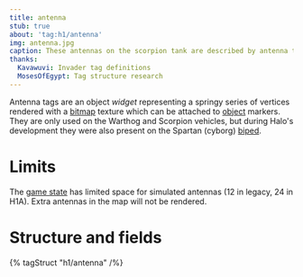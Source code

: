 ```yaml
---
title: antenna
stub: true
about: 'tag:h1/antenna'
img: antenna.jpg
caption: These antennas on the scorpion tank are described by antenna tags.
thanks:
  Kavawuvi: Invader tag definitions
  MosesOfEgypt: Tag structure research
---
```

Antenna tags are an object _widget_ representing a springy series of vertices rendered with a [bitmap](~) texture which can be attached to [object](~) markers. They are only used on the Warthog and Scorpion vehicles, but during Halo's development they were also present on the Spartan (cyborg) [biped](~).

# Limits
The [game state](~game-state) has limited space for simulated antennas (12 in legacy, 24 in H1A). Extra antennas in the map will not be rendered.

# Structure and fields

{% tagStruct "h1/antenna" /%}
